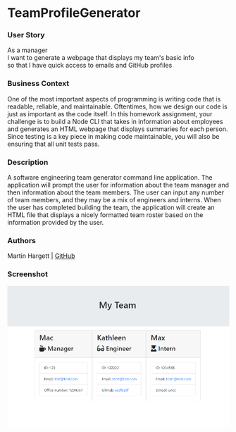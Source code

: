 # TeamProfileGenerator

### User Story  
As a manager  
I want to generate a webpage that displays my team's basic info  
so that I have quick access to emails and GitHub profiles  

### Business Context  
One of the most important aspects of programming is writing code that is readable, reliable, and maintainable. Oftentimes, how we design our code is just as important as the code itself. In this homework assignment, your challenge is to build a Node CLI that takes in information about employees and generates an HTML webpage that displays summaries for each person. Since testing is a key piece in making code maintainable, you will also be ensuring that all unit tests pass.

### Description 
A software engineering team generator command line application. The application will prompt the user for information about the team manager and then information about the team members. The user can input any number of team members, and they may be a mix of engineers and interns. When the user has completed building the team, the application will create an HTML file that displays a nicely formatted team roster based on the information provided by the user.  

### Authors
Martin Hargett | [GitHub](https://github.com/MHargett23)  

### Screenshot
![Screenshot](./imgs/image.png)